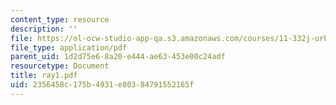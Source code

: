 ```yaml
---
content_type: resource
description: ''
file: https://ol-ocw-studio-app-qa.s3.amazonaws.com/courses/11-332j-urban-design-fall-2003/2356458c175b4931e80384791552165f_ray1.pdf
file_type: application/pdf
parent_uid: 1d2d75e6-8a20-e444-ae63-453e00c24adf
resourcetype: Document
title: ray1.pdf
uid: 2356458c-175b-4931-e803-84791552165f
---
```

